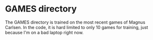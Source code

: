 # GAMES directory
The GAMES directory is trained on the most recent games of Magnus Carlsen. In the code, it is hard limited to only 10 games for training, just because I'm on a bad laptop right now.